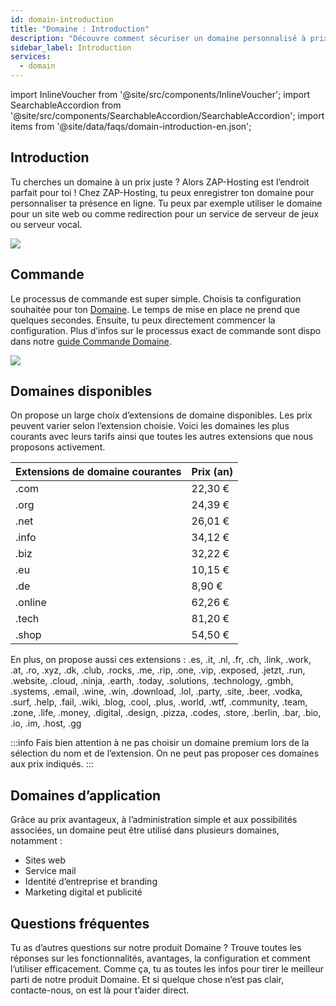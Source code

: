 ```yaml
---
id: domain-introduction
title: "Domaine : Introduction"
description: "Découvre comment sécuriser un domaine personnalisé à prix compétitifs pour ton site web ou tes besoins serveur → En savoir plus maintenant"
sidebar_label: Introduction
services:
  - domain
---
```


import InlineVoucher from '@site/src/components/InlineVoucher';
import SearchableAccordion from '@site/src/components/SearchableAccordion/SearchableAccordion';
import items from '@site/data/faqs/domain-introduction-en.json';

## Introduction

Tu cherches un domaine à un prix juste ? Alors ZAP-Hosting est l’endroit parfait pour toi ! Chez ZAP-Hosting, tu peux enregistrer ton domaine pour personnaliser ta présence en ligne. Tu peux par exemple utiliser le domaine pour un site web ou comme redirection pour un service de serveur de jeux ou serveur vocal.

![](https://screensaver01.zap-hosting.com/index.php/s/ESkLyeoLMTTENHG/preview)

## Commande

Le processus de commande est super simple. Choisis ta configuration souhaitée pour ton [Domaine](https://zap-hosting.com/en/shop/product/domain/). Le temps de mise en place ne prend que quelques secondes. Ensuite, tu peux directement commencer la configuration. Plus d’infos sur le processus exact de commande sont dispo dans notre [guide Commande Domaine](domain-order.md).

![](https://screensaver01.zap-hosting.com/index.php/s/FEN8gHSaL9i7X38/preview)

## Domaines disponibles

On propose un large choix d’extensions de domaine disponibles. Les prix peuvent varier selon l’extension choisie. Voici les domaines les plus courants avec leurs tarifs ainsi que toutes les autres extensions que nous proposons activement.

| Extensions de domaine courantes | Prix (an) |
|---------------|-------|
| .com          | 22,30 € |
| .org          | 24,39 € |
| .net          | 26,01 € |
| .info         | 34,12 € |
| .biz          | 32,22 € |
| .eu           | 10,15 € |
| .de           | 8,90 € |
| .online       | 62,26 € |
| .tech         | 81,20 € |
| .shop         | 54,50 € |

En plus, on propose aussi ces extensions : .es, .it, .nl, .fr, .ch, .link, .work, .at, .ro, .xyz, .dk, .club, .rocks, .me, .rip, .one, .vip, .exposed, .jetzt, .run, .website, .cloud, .ninja, .earth, .today, .solutions, .technology, .gmbh, .systems, .email, .wine, .win, .download, .lol, .party, .site, .beer, .vodka, .surf, .help, .fail, .wiki, .blog, .cool, .plus, .world, .wtf, .community, .team, .zone, .life, .money, .digital, .design, .pizza, .codes, .store, .berlin, .bar, .bio, .io, .im, .host, .gg

:::info
Fais bien attention à ne pas choisir un domaine premium lors de la sélection du nom et de l’extension. On ne peut pas proposer ces domaines aux prix indiqués.
:::

## Domaines d’application

Grâce au prix avantageux, à l’administration simple et aux possibilités associées, un domaine peut être utilisé dans plusieurs domaines, notamment :

- Sites web
- Service mail
- Identité d’entreprise et branding
- Marketing digital et publicité

## Questions fréquentes
Tu as d’autres questions sur notre produit Domaine ? Trouve toutes les réponses sur les fonctionnalités, avantages, la configuration et comment l’utiliser efficacement. Comme ça, tu as toutes les infos pour tirer le meilleur parti de notre produit Domaine. Et si quelque chose n’est pas clair, contacte-nous, on est là pour t’aider direct.
<SearchableAccordion items={items} />

<InlineVoucher />